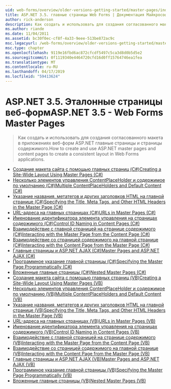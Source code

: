 ```yaml
---
uid: web-forms/overview/older-versions-getting-started/master-pages/index
title: ASP.NET 3.5. главные страницы Web Forms | Документация Майкрософт
author: rick-anderson
description: Как создать и использовать для создания согласованного макета в приложениях веб-форм ASP.NET главные страницы и страницы содержимого.
ms.author: riande
ms.date: 11/04/2011
ms.assetid: bc30f0ec-cf8f-4a33-9eee-513be872ac9c
msc.legacyurl: /web-forms/overview/older-versions-getting-started/master-pages
msc.type: chapter
ms.openlocfilehash: 9119e16fbd6ac872cfcdf5497c5ca3d8d0b5d5e2
ms.sourcegitcommit: 0f1119340e4464720cfd16d0ff15764746ea1fea
ms.translationtype: MT
ms.contentlocale: ru-RU
ms.lasthandoff: 04/17/2019
ms.locfileid: "59413624"
---
```

# <a name="aspnet-35---web-forms-master-pages"></a><span data-ttu-id="99db9-103">ASP.NET 3.5. Эталонные страницы веб-форм</span><span class="sxs-lookup"><span data-stu-id="99db9-103">ASP.NET 3.5 - Web Forms Master Pages</span></span>

> <span data-ttu-id="99db9-104">Как создать и использовать для создания согласованного макета в приложениях веб-форм ASP.NET главные страницы и страницы содержимого.</span><span class="sxs-lookup"><span data-stu-id="99db9-104">How to create and use ASP.NET master pages and content pages to create a consistent layout in Web Forms applications.</span></span>


- [<span data-ttu-id="99db9-105">Создание макета сайта с помощью главных страниц (C#)</span><span class="sxs-lookup"><span data-stu-id="99db9-105">Creating a Site-Wide Layout Using Master Pages (C#)</span></span>](creating-a-site-wide-layout-using-master-pages-cs.md)
- [<span data-ttu-id="99db9-106">Несколько элементов управления ContentPlaceHolder и содержимое по умолчанию (C#)</span><span class="sxs-lookup"><span data-stu-id="99db9-106">Multiple ContentPlaceHolders and Default Content (C#)</span></span>](multiple-contentplaceholders-and-default-content-cs.md)
- [<span data-ttu-id="99db9-107">Указание названия, метатегов и других заголовков HTML на главной странице (C#)</span><span class="sxs-lookup"><span data-stu-id="99db9-107">Specifying the Title, Meta Tags, and Other HTML Headers in the Master Page (C#)</span></span>](specifying-the-title-meta-tags-and-other-html-headers-in-the-master-page-cs.md)
- [<span data-ttu-id="99db9-108">URL-адреса на главных страницах (C#)</span><span class="sxs-lookup"><span data-stu-id="99db9-108">URLs in Master Pages (C#)</span></span>](urls-in-master-pages-cs.md)
- [<span data-ttu-id="99db9-109">Именование идентификатора элемента управления на страницах содержимого (C#)</span><span class="sxs-lookup"><span data-stu-id="99db9-109">Control ID Naming in Content Pages (C#)</span></span>](control-id-naming-in-content-pages-cs.md)
- [<span data-ttu-id="99db9-110">Взаимодействие с главной страницей на странице содержимого (C#)</span><span class="sxs-lookup"><span data-stu-id="99db9-110">Interacting with the Master Page from the Content Page (C#)</span></span>](interacting-with-the-master-page-from-the-content-page-cs.md)
- [<span data-ttu-id="99db9-111">Взаимодействие со страницей содержимого на главной странице (C#)</span><span class="sxs-lookup"><span data-stu-id="99db9-111">Interacting with the Content Page from the Master Page (C#)</span></span>](interacting-with-the-content-page-from-the-master-page-cs.md)
- [<span data-ttu-id="99db9-112">Главные страницы и ASP.NET AJAX (C#)</span><span class="sxs-lookup"><span data-stu-id="99db9-112">Master Pages and ASP.NET AJAX (C#)</span></span>](master-pages-and-asp-net-ajax-cs.md)
- [<span data-ttu-id="99db9-113">Программное указание главной страницы (C#)</span><span class="sxs-lookup"><span data-stu-id="99db9-113">Specifying the Master Page Programmatically (C#)</span></span>](specifying-the-master-page-programmatically-cs.md)
- [<span data-ttu-id="99db9-114">Вложенные главные страницы (C#)</span><span class="sxs-lookup"><span data-stu-id="99db9-114">Nested Master Pages (C#)</span></span>](nested-master-pages-cs.md)
- [<span data-ttu-id="99db9-115">Создание макета сайта с помощью главных страниц (VB)</span><span class="sxs-lookup"><span data-stu-id="99db9-115">Creating a Site-Wide Layout Using Master Pages (VB)</span></span>](creating-a-site-wide-layout-using-master-pages-vb.md)
- [<span data-ttu-id="99db9-116">Несколько элементов управления ContentPlaceHolder и содержимое по умолчанию (VB)</span><span class="sxs-lookup"><span data-stu-id="99db9-116">Multiple ContentPlaceHolders and Default Content (VB)</span></span>](multiple-contentplaceholders-and-default-content-vb.md)
- [<span data-ttu-id="99db9-117">Указание названия, метатегов и других заголовков HTML на главной странице (VB)</span><span class="sxs-lookup"><span data-stu-id="99db9-117">Specifying the Title, Meta Tags, and Other HTML Headers in the Master Page (VB)</span></span>](specifying-the-title-meta-tags-and-other-html-headers-in-the-master-page-vb.md)
- [<span data-ttu-id="99db9-118">URL-адреса на главных страницах (VB)</span><span class="sxs-lookup"><span data-stu-id="99db9-118">URLs in Master Pages (VB)</span></span>](urls-in-master-pages-vb.md)
- [<span data-ttu-id="99db9-119">Именование идентификатора элемента управления на страницах содержимого (VB)</span><span class="sxs-lookup"><span data-stu-id="99db9-119">Control ID Naming in Content Pages (VB)</span></span>](control-id-naming-in-content-pages-vb.md)
- [<span data-ttu-id="99db9-120">Взаимодействие с главной страницей на странице содержимого (VB)</span><span class="sxs-lookup"><span data-stu-id="99db9-120">Interacting with the Master Page from the Content Page (VB)</span></span>](interacting-with-the-master-page-from-the-content-page-vb.md)
- [<span data-ttu-id="99db9-121">Взаимодействие со страницей содержимого на главной странице (VB)</span><span class="sxs-lookup"><span data-stu-id="99db9-121">Interacting with the Content Page from the Master Page (VB)</span></span>](interacting-with-the-content-page-from-the-master-page-vb.md)
- [<span data-ttu-id="99db9-122">Главные страницы и ASP.NET AJAX (VB)</span><span class="sxs-lookup"><span data-stu-id="99db9-122">Master Pages and ASP.NET AJAX (VB)</span></span>](master-pages-and-asp-net-ajax-vb.md)
- [<span data-ttu-id="99db9-123">Программное указание главной страницы (VB)</span><span class="sxs-lookup"><span data-stu-id="99db9-123">Specifying the Master Page Programmatically (VB)</span></span>](specifying-the-master-page-programmatically-vb.md)
- [<span data-ttu-id="99db9-124">Вложенные главные страницы (VB)</span><span class="sxs-lookup"><span data-stu-id="99db9-124">Nested Master Pages (VB)</span></span>](nested-master-pages-vb.md)
